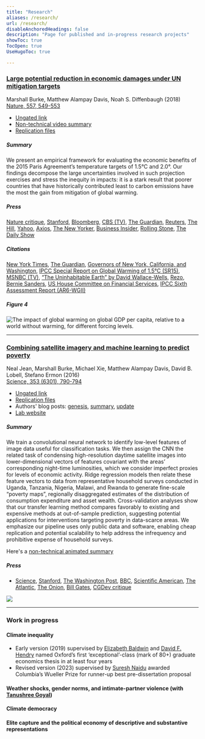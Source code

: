 ```yaml
---
title: "Research"
aliases: /research/
url: /research/
disableAnchoredHeadings: false
description: "Page for published and in-progress research projects"
showToc: true
TocOpen: true
UseHugoToc: true

---
```


### [Large potential reduction in economic damages under UN mitigation targets](https://www.nature.com/articles/s41586-018-0071-9)

Marshall Burke, Matthew Alampay Davis, Noah S. Diffenbaugh (2018)  
[Nature, 557, 549-553](https://www.nature.com/articles/s41586-018-0071-9)
 
+ [Ungated link](/papers/BurkeDavisDiffenbaugh2018.pdf)
+ [Non-technical video summary](http://www.youtube.com/watch?v=DafZSeIGLNE)
+ [Replication files](https://github.com/wmadavis/BDD2018)

##### Summary

We present an empirical framework for evaluating the economic benefits of the 2015 Paris Agreement’s temperature targets of 1.5°C and 2.0°. Our findings decompose the large uncertainties involved in such projection exercises and stress the inequity in impacts: it is a stark result that poorer countries that have historically contributed least to carbon emissions have the most the gain from mitigation of global warming.

##### Press

[Nature critique](https://www.nature.com/articles/d41586-018-05198-7), [Stanford](https://news.stanford.edu/2018/05/23/reducing-emissions-save-trillions/), [Bloomberg](https://www.bna.com/money-fewer-woes-n57982093114/), [CBS (TV)](https://www.youtube.com/watch?v=29c7dTBEdcA), [The Guardian](https://www.theguardian.com/environment/2018/may/23/hitting-toughest-climate-target-will-save-world-30tn-in-damages-analysis-shows), [Reuters](https://www.weforum.org/agenda/2018/05/strict-curbs-on-global-warming-would-buoy-world-economy), [The Hill](https://thehill.com/opinion/energy-environment/389550-paris-agreement-goals-could-save-trillions-in-avoided-climate), [Yahoo](https://www.yahoo.com/news/fighting-climate-change-could-save-172228421.html), [Axios](https://www.axios.com/climate-change-paris-agreement-economic-costs-gdp-127aea31-085a-487d-b8b8-b1e7a2befcca.html), [The New Yorker](https://www.newyorker.com/news/news-desk/the-false-choice-between-economic-growth-and-combatting-climate-change), [Business Insider](https://www.businessinsider.com/climate-change-capitalism-economic-threat-worse-than-depression-2019-2?r=US&IR=T), [Rolling Stone](https://www.rollingstone.com/politics/politics-news/why-the-green-new-deal-is-cheap-actually-965794/), [The Daily Show](https://www.youtube.com/watch?v=40JS3W4um7o)

##### Citations

[New York Times](https://www.nytimes.com/2018/10/15/climate/trump-climate-change-fact-check.html?smid=tw-nytimes&smtyp=cur), [The Guardian](https://www.theguardian.com/us-news/2018/oct/15/fact-check-donald-trumps-claims-versus-climate-science), [Governors of New York, California, and Washington](https://www.usatoday.com/story/opinion/2018/06/01/climate-change-work-continues-trumps-paris-retreat-governors-column/661059002/), [IPCC Special Report on Global Warming of 1.5°C (SR15)](https://www.ipcc.ch/sr15/chapter/chapter-3/), [MSNBC (TV)](https://www.msnbc.com/morning-joe/watch/-we-are-entering-into-an-unprecedented-climate-1445411907673?fbclid=IwAR1pVWunxrM0UWURQKo06aSEMqZPFG6dZ_PZS4VDxbbn7u2cONwY_OaT5MY), [“The Uninhabitable Earth” by David Wallace-Wells](https://www.penguinrandomhouse.com/books/586541/the-uninhabitable-earth-by-david-wallace-wells/), [Rezo](https://www.nytimes.com/2019/05/25/world/europe/rezo-cdu-youtube-germany.html), [Bernie Sanders](https://berniesanders.com/issues/the-green-new-deal/), [US House Committee on Financial Services](https://financialservices.house.gov/calendar/eventsingle.aspx?EventID=404231#Wbcast03222017), [IPCC Sixth Assessment Report (AR6-WGII)](https://www.ipcc.ch/report/ar6/wg2/)

##### Figure 4

![The impact of global warming on global GDP per capita, relative to a world without warming, for different forcing levels.](https://media.springernature.com/full/springer-static/image/art%3A10.1038%2Fs41586-018-0071-9/MediaObjects/41586_2018_71_Fig4_HTML.jpg)

---

### [Combining satellite imagery and machine learning to predict poverty](https://doi.org/10.1126/science.aaf7894)

Neal Jean, Marshall Burke, Michael Xie, Matthew Alampay Davis, David B. Lobell, Stefano Ermon (2016)  
[Science, 353 (6301), 790-794](https://www.science.org/doi/10.1126/science.aaf7894)

+ [Ungated link](/papers/JeanEtAl2016.pdf)
+ [Replication files](https://github.com/nealjean/predicting-poverty)
+ Authors' blog posts: [genesis](http://www.g-feed.com/2016/08/risk-aversion-in-science.html), [summary](http://www.g-feed.com/2016/08/economics-from-space.html), [update](http://www.g-feed.com/2017/02/targeting-poverty-with-satellites.html)
+ [Lab website](http://sustain.stanford.edu/predicting-poverty)

##### Summary

We train a convolutional neural network to identify low-level features of image data useful for classification tasks. We then assign the CNN the related task of condensing high-resolution daytime satellite images into lower-dimensional vectors of features covariant with the areas’ corresponding night-time luminosities, which we consider imperfect proxies for levels of economic activity. Ridge regression models then relate these feature vectors to data from representative household surveys conducted in Uganda, Tanzania, Nigeria, Malawi, and Rwanda to generate fine-scale “poverty maps”, regionally disaggregated estimates of the distribution of consumption expenditure and asset wealth. Cross-validation analyses show that our transfer learning method compares favorably to existing and expensive methods at out-of-sample prediction, suggesting potential applications for interventions targeting poverty in data-scarce areas. We emphasize our pipeline uses only public data and software, enabling cheap replication and potential scalability to help address the infrequency and prohibitive expense of household surveys.

Here's a [non-technical animated summary](http://www.youtube.com/watch?v=DafZSeIGLNE)

##### Press

+ [Science](http://science.sciencemag.org/content/353/6301/753), [Stanford](https://news.stanford.edu/2016/08/18/combining-satellite-data-machine-learning-to-map-poverty/), [The Washington Post](https://www.washingtonpost.com/news/wonk/wp/2016/08/24/how-satellite-images-are-helping-find-the-worlds-hidden-poor/?noredirect=on&utm_term=.ad5ca2f277da), [BBC](https://www.bbc.co.uk/news/science-environment-37122748), [Scientific American](https://www.scientificamerican.com/article/2016-world-changing-ideas/), [The Atlantic](https://www.theatlantic.com/technology/archive/2016/08/can-satellites-learn-to-see-poverty/497153/), [The Onion](https://www.theonion.com/satellite-images-could-predict-poverty-1819563263), [Bill Gates](https://twitter.com/BillGates/status/773188644014350336), [CGDev critique](https://www.cgdev.org/blog/can-we-measure-poverty-outer-space)

![](/papers/PovertyMap.png)

---

### Work in progress

#### Climate inequality

+ Early version (2019) supervised by [Elizabeth Baldwin](http://elizabeth-baldwin.me.uk/) and [David F. Hendry](https://www.nuffield.ox.ac.uk/people/profiles/david-hendry/) named Oxford’s first ‘exceptional’-class (mark of 80+) graduate economics thesis in at least four years
+ Revised version (2023) supervised by [Suresh Naidu](https://sites.santafe.edu/~snaidu/) awarded Columbia’s Wueller Prize for runner-up best pre-dissertation proposal

#### Weather shocks, gender norms, and intimate-partner violence (with [Tanushree Goyal](https://www.tanushreegoyal.com/))

#### Climate democracy

#### Elite capture and the political economy of descriptive and substantive representations